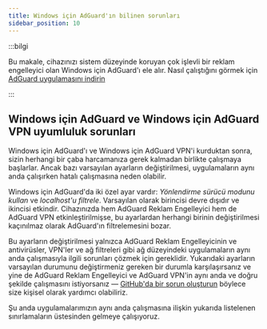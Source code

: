 ```yaml
---
title: Windows için AdGuard'ın bilinen sorunları
sidebar_position: 10
---
```


:::bilgi

Bu makale, cihazınızı sistem düzeyinde koruyan çok işlevli bir reklam engelleyici olan Windows için AdGuard'ı ele alır. Nasıl çalıştığını görmek için [AdGuard uygulamasını indirin](https://agrd.io/download-kb-adblock)

:::

## Windows için AdGuard ve Windows için AdGuard VPN uyumluluk sorunları

Windows için AdGuard'ı ve Windows için AdGuard VPN'i kurduktan sonra, sizin herhangi bir çaba harcamanıza gerek kalmadan birlikte çalışmaya başlarlar. Ancak bazı varsayılan ayarların değiştirilmesi, uygulamaların aynı anda çalışırken hatalı çalışmasına neden olabilir.

Windows için AdGuard'da iki özel ayar vardır: *Yönlendirme sürücü modunu kullan* ve *localhost'u filtrele*. Varsayılan olarak birincisi devre dışıdır ve ikincisi etkindir. Cihazınızda hem AdGuard Reklam Engelleyici hem de AdGuard VPN etkinleştirilmişse, bu ayarlardan herhangi birinin değiştirilmesi kaçınılmaz olarak AdGuard'ın filtrelemesini bozar.

Bu ayarların değiştirilmesi yalnızca AdGuard Reklam Engelleyicinin ve antivirüsler, VPN'ler ve ağ filtreleri gibi ağ düzeyindeki uygulamaların aynı anda çalışmasıyla ilgili sorunları çözmek için gereklidir. Yukarıdaki ayarların varsayılan durumunu değiştirmeniz gereken bir durumla karşılaşırsanız ve yine de AdGuard Reklam Engelleyici ve AdGuard VPN'in aynı anda ve doğru şekilde çalışmasını istiyorsanız — [GitHub'da bir sorun oluşturun](https://github.com/AdguardTeam/AdguardForWindows/issues/new/choose) böylece size kişisel olarak yardımcı olabiliriz.

Şu anda uygulamalarımızın aynı anda çalışmasına ilişkin yukarıda listelenen sınırlamaların üstesinden gelmeye çalışıyoruz.

